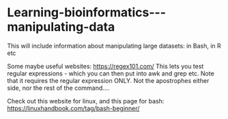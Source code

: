 # Learning-bioinformatics---manipulating-data

This will include information about manipulating large datasets: in Bash, in R etc 

Some maybe useful websites:
https://regex101.com/ This lets you test regular expressions - which you can then put into awk and grep etc. Note that it requires the regular expression ONLY. Not the apostrophes either side, nor the rest of the command....

Check out this website for linux, and this page for bash: https://linuxhandbook.com/tag/bash-beginner/
